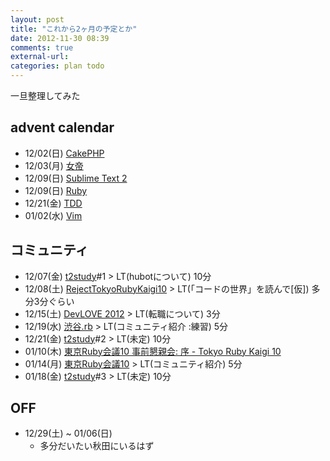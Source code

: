 ```yaml
---
layout: post
title: "これから2ヶ月の予定とか"
date: 2012-11-30 08:39
comments: true
external-url: 
categories: plan todo
---
```


一旦整理してみた

## advent calendar
- 12/02(日) [CakePHP](http://www.adventar.org/calendars/40)
- 12/03(月) [女帝](http://atnd.org/events/34298)
- 12/09(日) [Sublime Text 2](http://www.adventar.org/calendars/20)
- 12/09(日) [Ruby](http://qiita.com/advent-calendar/2012/ruby)
- 12/21(金) [TDD](http://atnd.org/events/33846)
- 01/02(水) [Vim](http://atnd.org/events/33746)

## コミュニティ
- 12/07(金) [t2study](http://connpass.com/series/231/)#1 > LT(hubotについて) 10分
- 12/08(土) [RejectTokyoRubyKaigi10](http://reject-tkrk10.doorkeeper.jp/events/1974) > LT(「コードの世界」を読んで[仮]) 多分3分ぐらい
- 12/15(土) [DevLOVE 2012](http://devlove2012.devlove.org/) > LT(転職について) 3分
- 12/19(水) [渋谷.rb](http://www.zusaar.com/user/agxzfnp1c2Fhci1ocmRyFQsSBFVzZXIiCzE4ODkzNjY1X3R3DA) > LT(コミュニティ紹介 :練習) 5分
- 12/21(金) [t2study](http://connpass.com/series/231/)#2 > LT(未定) 10分
- 01/10(木) [東京Ruby会議10 事前懇親会: 序 - Tokyo Ruby Kaigi 10](http://tokyorubykaigi.doorkeeper.jp/events/2088)
- 01/14(月) [東京Ruby会議10](http://tokyo10.rubykaigi.info/) > LT(コミュニティ紹介) 5分
- 01/18(金) [t2study](http://connpass.com/series/231/)#3 > LT(未定) 10分

## OFF
- 12/29(土) ~ 01/06(日)
  - 多分だいたい秋田にいるはず


